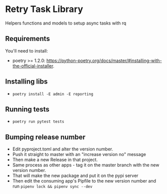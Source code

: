 # Retry Task Library

Helpers functions and models to setup async tasks with rq

## Requirements

You'll need to install:

- poetry >= 1.2.0: https://python-poetry.org/docs/master/#installing-with-the-official-installer. 


## Installing libs

- `poetry install -E admin -E reporting`

## Running tests

- `poetry run pytest tests`

## Bumping release number

- Edit pyproject.toml and alter the version number.
- Push it straight to master with an "increase version no" message
- Then make a new Release in that project.
- Same process as other apps - tag it on the master branch with the new version number.
- That will make the new package and put it on the pypi server
- Then edit the consuming app's Pipfile to the new version number and run `pipenv lock && pipenv sync --dev`


